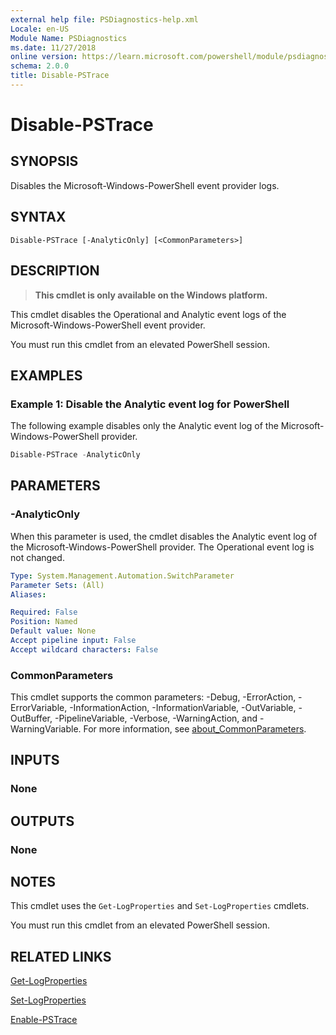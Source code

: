 ```yaml
---
external help file: PSDiagnostics-help.xml
Locale: en-US
Module Name: PSDiagnostics
ms.date: 11/27/2018
online version: https://learn.microsoft.com/powershell/module/psdiagnostics/disable-pstrace?view=powershell-7&WT.mc_id=ps-gethelp
schema: 2.0.0
title: Disable-PSTrace
---
```

# Disable-PSTrace

## SYNOPSIS
Disables the Microsoft-Windows-PowerShell event provider logs.

## SYNTAX

```
Disable-PSTrace [-AnalyticOnly] [<CommonParameters>]
```

## DESCRIPTION

> **This cmdlet is only available on the Windows platform.**

This cmdlet disables the Operational and Analytic event logs of the Microsoft-Windows-PowerShell
event provider.

You must run this cmdlet from an elevated PowerShell session.

## EXAMPLES

### Example 1: Disable the Analytic event log for PowerShell

The following example disables only the Analytic event log of the Microsoft-Windows-PowerShell
provider.

```powershell
Disable-PSTrace -AnalyticOnly
```

## PARAMETERS

### -AnalyticOnly

When this parameter is used, the cmdlet disables the Analytic event log of the
Microsoft-Windows-PowerShell provider. The Operational event log is not changed.

```yaml
Type: System.Management.Automation.SwitchParameter
Parameter Sets: (All)
Aliases:

Required: False
Position: Named
Default value: None
Accept pipeline input: False
Accept wildcard characters: False
```

### CommonParameters
This cmdlet supports the common parameters: -Debug, -ErrorAction, -ErrorVariable, -InformationAction, -InformationVariable, -OutVariable, -OutBuffer, -PipelineVariable, -Verbose, -WarningAction, and -WarningVariable. For more information, see [about_CommonParameters](http://go.microsoft.com/fwlink/?LinkID=113216).

## INPUTS

### None

## OUTPUTS

### None

## NOTES

This cmdlet uses the `Get-LogProperties` and `Set-LogProperties` cmdlets.

You must run this cmdlet from an elevated PowerShell session.

## RELATED LINKS

[Get-LogProperties](Get-LogProperties.md)

[Set-LogProperties](Set-LogProperties.md)

[Enable-PSTrace](Enable-PSTrace.md)
